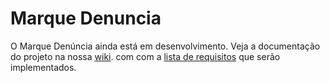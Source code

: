 Marque Denuncia
===============

O Marque Denúncia ainda está em desenvolvimento. Veja a documentação do projeto na nossa [wiki](https://github.com/larissa/marque-denuncia/wiki). com com a [lista de requisitos](https://github.com/larissa/marque-denuncia/wiki/Requisitos) que serão implementados.
